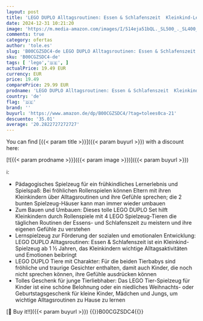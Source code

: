 ```yaml
---
layout: post
title: 'LEGO DUPLO Alltagsroutinen: Essen & Schlafenszeit  Kleinkind-Lernspielzeug zur Förderung der sozialen und emotionalen Entwicklung  mit 4 Tierfiguren  Geschenk für Kinder ab 18 Monaten 10414'
date: 2024-12-31 10:21:20
image: 'https://m.media-amazon.com/images/I/514eja51bQL._SL500_._SL400_.jpg'
comments: true
category: ofertas
author: 'tole.es'
slug: 'B00CGZSDC4-de LEGO DUPLO Alltagsroutinen: Essen & Schlafenszeit...'
sku: 'B00CGZSDC4-de'
tags: [ 'lego','🇩🇪', ]
actualPrice: 19.49 EUR
currency: EUR
price: 19.49
comparePrice: 29.99 EUR
prodname: 'LEGO DUPLO Alltagsroutinen: Essen & Schlafenszeit  Kleinkind-Lernspielzeug zur Förderung der sozialen und emotionalen Entwicklung  mit 4 Tierfiguren  Geschenk für Kinder ab 18 Monaten 10414'
country: 'de'
flag: '🇩🇪'
brand: ''
buyurl: 'https://www.amazon.de/dp/B00CGZSDC4/?tag=tolees0ca-21'
descuento: '35.01'
average: '20.2822727272727'
---
```


You can find [{{< param title >}}]({{< param buyurl >}}) with a discount here:

[![{{< param prodname >}}]({{< param image >}})]({{< param buyurl >}})

ℹ️:

- Pädagogisches Spielzeug für ein frühkindliches Lernerlebnis und Spielspaß: Bei fröhlichen Rollenspielen können Eltern mit ihren Kleinkindern über Alltagsroutinen und ihre Gefühle sprechen; die 2 bunten Spielzeug-Häuser kann man immer wieder umbauen
- Zum Bauen und Umbauen: Dieses tolle LEGO DUPLO Set hilft Kleinkindern durch Rollenspiele mit 4 LEGO Spielzeug-Tieren die täglichen Routinen der Essens- und Schlafenszeit zu meistern und ihre eigenen Gefühle zu verstehen
- Lernspielzeug zur Förderung der sozialen und emotionalen Entwicklung: LEGO DUPLO Alltagsroutinen: Essen & Schlafenszeit ist ein Kleinkind-Spielzeug ab 1 ½ Jahren, das Kleinkindern wichtige Alltagsaktivitäten und Emotionen beibringt
- LEGO DUPLO Tiere mit Charakter: Für die beiden Tierbabys sind fröhliche und traurige Gesichter enthalten, damit auch Kinder, die noch nicht sprechen können, ihre Gefühle ausdrücken können
- Tolles Geschenk für junge Tierliebhaber: Das LEGO Tier-Spielzeug für Kinder ist eine schöne Belohnung oder ein niedliches Weihnachts- oder Geburtstagsgeschenk für kleine Kinder, Mädchen und Jungs, um wichtige Alltagsroutinen zu Hause zu lernen

[🛒 Buy it!!]({{< param buyurl >}})
{{<world>}}B00CGZSDC4{{</world>}}
